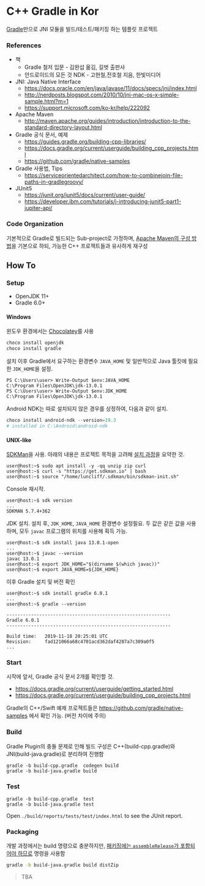 
# C++ Gradle in Kor

[Gradle](https://gradle.org/features/)만으로 JNI 모듈을 빌드/테스트/패키징 하는 템플릿 프로젝트

### References

* 책
    * Gradle 철저 입문 - 김완섭 옮김, 길벗 출판사
    * 안드로이드의 모든 것 NDK - 고현철,전호철 지음, 한빛미디어
* JNI: Java Native Interface
    * https://docs.oracle.com/en/java/javase/11/docs/specs/jni/index.html
    * http://nerdposts.blogspot.com/2010/10/jni-mac-os-x-simple-sample.html?m=1
    * https://support.microsoft.com/ko-kr/help/222092
* Apache Maven
    * http://maven.apache.org/guides/introduction/introduction-to-the-standard-directory-layout.html
* Gradle 공식 문서, 예제
    * https://guides.gradle.org/building-cpp-libraries/
    * https://docs.gradle.org/current/userguide/building_cpp_projects.html
    * https://github.com/gradle/native-samples
* Gradle 사용법, Tips
    * https://serviceorientedarchitect.com/how-to-combinejoin-file-paths-in-gradlegroovy/
* JUnit5
    * https://junit.org/junit5/docs/current/user-guide/
    * https://developer.ibm.com/tutorials/j-introducing-junit5-part1-jupiter-api/

### Code Organization

기본적으로 Gradle로 빌드되는 Sub-project로 가정하며, [Apache Maven의 구성 방법](http://maven.apache.org/guides/introduction/introduction-to-the-standard-directory-layout.html)을 기본으로 하되, 가능한 C++ 프로젝트들과 유사하게 재구성

## How To

### Setup

* OpenJDK 11+
* Gradle 6.0+

#### Windows

윈도우 환경에서는 [Chocolatey](https://chocolatey.org/)를 사용

```ps1
choco install openjdk
choco install gradle
```

설치 이후 Gradle에서 요구하는 환경변수 `JAVA_HOME` 및 일반적으로 Java 툴킷에 필요한 `JDK_HOME`을 설정.

```console
PS C:\Users\user> Write-Output $env:JAVA_HOME
C:\Program Files\OpenJDK\jdk-13.0.1
PS C:\Users\user> Write-Output $env:JDK_HOME
C:\Program Files\OpenJDK\jdk-13.0.1
```

Android NDK는 따로 설치되지 않은 경우를 상정하여, 다음과 같이 설치.

```ps1
choco install android-ndk --version=19.3
# installed in C:\Android\android-ndk
```

#### UNIX-like

[SDKMan](https://sdkman.io/)을 사용. 아래의 내용은 프로젝트 목적을 고려해 [설치 과정](https://sdkman.io/install)을 요약한 것.

```console
user@host:~$ sudo apt install -y -qq unzip zip curl
user@host:~$ curl -s "https://get.sdkman.io" | bash
user@host:~$ source "/home/luncliff/.sdkman/bin/sdkman-init.sh"
```

Console 재시작.

```console
user@host:~$ sdk version
...
SDKMAN 5.7.4+362
```

JDK 설치. 설치 후, `JDK_HOME`, `JAVA_HOME` 환경변수 설정필요. 두 값은 같은 값을 사용하며, 모두 `javac` 프로그램의 위치를 사용해 획득 가능.

```console
user@host:~$ sdk install java 13.0.1-open
...
user@host:~$ javac --version
javac 13.0.1
user@host:~$ export JDK_HOME="$(dirname $(which javac))"
user@host:~$ export JAVA_HOME=${JDK_HOME}
```

이후 Gradle 설치 및 버전 확인

```console
user@host:~$ sdk install gradle 6.0.1
...
user@host:~$ gradle --version

------------------------------------------------------------
Gradle 6.0.1
------------------------------------------------------------

Build time:   2019-11-18 20:25:01 UTC
Revision:     fad121066a68c4701acd362daf4287a7c309a0f5
...
```


### Start

시작에 앞서, Gradle 공식 문서 2개를 확인할 것.

* https://docs.gradle.org/current/userguide/getting_started.html
* https://docs.gradle.org/current/userguide/building_cpp_projects.html

Gradle의 C++/Swift 예제 프로젝트들은 https://github.com/gradle/native-samples 에서 확인 가능. (버전 차이에 주의)

### Build

Gradle Plugin의 충돌 문제로 인해 빌드 구성은 C++(build-cpp.gradle)와 JNI(build-java.gradle)로 분리하여 진행함

```
gradle -b build-cpp.gradle  codegen build
gradle -b build-java.gradle build
```

### Test

```
gradle -b build-cpp.gradle  test 
gradle -b build-java.gradle test
```

Open `./build/reports/tests/test/index.html` to see the JUnit report.


### Packaging

개발 과정에서는 build 명령으로 충분하지만, [패키징에는 `assembleRelease`가 포함되어야 하므로](https://docs.gradle.org/6.0.1/userguide/cpp_library_plugin.html#sec:cpp_library_tasks) 명령을 사용함


```bash
gradle -b build-java.gradle build distZip
```

> TBA
